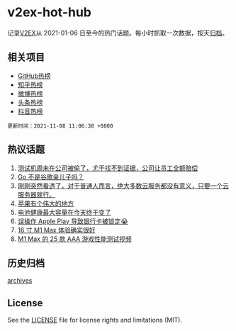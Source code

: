 # v2ex-hot-hub

 记录[V2EX](https://www.v2ex.com/)从 2021-01-06 日至今的热门话题。每小时抓取一次数据，按天[归档](archives)。
 
 ## 相关项目

- [GitHub热榜](https://github.com/snaildev/github-hot-hub)
- [知乎热榜](https://github.com/snaildev/zhihu-hot-hub)
- [微博热榜](https://github.com/snaildev/weibo-hot-hub)
- [头条热榜](https://github.com/snaildev/toutiao-hot-hub)
- [抖音热榜](https://github.com/snaildev/douyin-hot-hub)


 `更新时间：2021-11-08 11:06:38 +0800`

## 热议话题

1. [测试机周未在公司被偷了，尤于找不到证据，公司让员工全额赔偿](https://www.v2ex.com/t/813601)
1. [Go 不是谷歌亲儿子吗？](https://www.v2ex.com/t/813608)
1. [刚刚突然看透了，对于普通人而言，绝大多数云服务都没有意义，只要一个云服务器就行。](https://www.v2ex.com/t/813621)
1. [苹果有个伟大的地方](https://www.v2ex.com/t/813776)
1. [电池健康最大容量在今天终于变了](https://www.v2ex.com/t/813741)
1. [误操作 Apple Play 导致银行卡被锁定😭](https://www.v2ex.com/t/813701)
1. [16 寸 M1 Max 体验确实很好](https://www.v2ex.com/t/813625)
1. [M1 Max 的 25 款 AAA 游戏性能测试视频](https://www.v2ex.com/t/813632)

## 历史归档

[archives](archives)

## License

See the [LICENSE](LICENSE) file for license rights and limitations (MIT).
